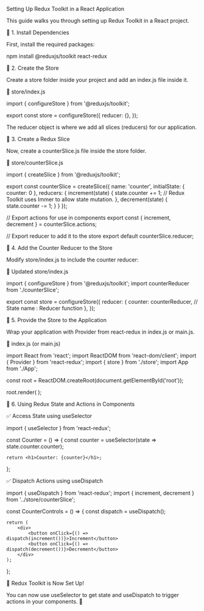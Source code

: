 Setting Up Redux Toolkit in a React Application

This guide walks you through setting up Redux Toolkit in a React project.

📌 1. Install Dependencies

First, install the required packages:

npm install @reduxjs/toolkit react-redux

📌 2. Create the Store

Create a store folder inside your project and add an index.js file inside it.

📂 store/index.js

import { configureStore } from '@reduxjs/toolkit';

export const store = configureStore({
    reducer: {},
});

The reducer object is where we add all slices (reducers) for our application.

📌 3. Create a Redux Slice

Now, create a counterSlice.js file inside the store folder.

📂 store/counterSlice.js

import { createSlice } from '@reduxjs/toolkit';

export const counterSlice = createSlice({
    name: 'counter',
    initialState: {
        counter: 0
    },
    reducers: {
        increment(state) {
            state.counter += 1; // Redux Toolkit uses Immer to allow state mutation.
        },
        decrement(state) {
            state.counter -= 1;
        }
    }
});

// Export actions for use in components
export const { increment, decrement } = counterSlice.actions;

// Export reducer to add it to the store
export default counterSlice.reducer;

📌 4. Add the Counter Reducer to the Store

Modify store/index.js to include the counter reducer:

📂 Updated store/index.js

import { configureStore } from '@reduxjs/toolkit';
import counterReducer from './counterSlice';

export const store = configureStore({
reducer: {
counter: counterReducer, // State name : Reducer function
},
});

📌 5. Provide the Store to the Application

Wrap your application with Provider from react-redux in index.js or main.js.

📂 index.js (or main.js)

import React from 'react';
import ReactDOM from 'react-dom/client';
import { Provider } from 'react-redux';
import { store } from './store';
import App from './App';

const root = ReactDOM.createRoot(document.getElementById('root'));

root.render(
    <Provider store={store}>
        <App />
    </Provider>
);

📌 6. Using Redux State and Actions in Components

✅ Access State using useSelector

import { useSelector } from 'react-redux';

const Counter = () => {
const counter = useSelector(state => state.counter.counter);

    return <h1>Counter: {counter}</h1>;

};

✅ Dispatch Actions using useDispatch

import { useDispatch } from 'react-redux';
import { increment, decrement } from '../store/counterSlice';

const CounterControls = () => {
const dispatch = useDispatch();

    return (
        <div>
            <button onClick={() => dispatch(increment())}>Increment</button>
            <button onClick={() => dispatch(decrement())}>Decrement</button>
        </div>
    );

};

🎉 Redux Toolkit is Now Set Up!

You can now use useSelector to get state and useDispatch to trigger actions in your components. 🚀
